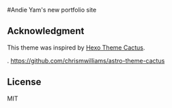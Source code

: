 #Andie Yam's new portfolio site

## Acknowledgment

This theme was inspired by [Hexo Theme Cactus](https://github.com/probberechts/hexo-theme-cactus).

. https://github.com/chrismwilliams/astro-theme-cactus

## License

MIT
